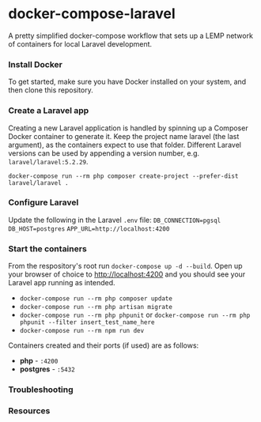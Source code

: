 # docker-compose-laravel

A pretty simplified docker-compose workflow that sets up a LEMP network of containers for local Laravel development.

### Install Docker

To get started, make sure you have Docker installed on your system, and then clone this repository.

### Create a Laravel app

Creating a new Laravel application is handled by spinning up a Composer Docker container to generate it.
Keep the project name laravel (the last argument), as the containers expect to use that folder.
Different Laravel versions can be used by appending a version number, e.g. `laravel/laravel:5.2.29`.

```
docker-compose run --rm php composer create-project --prefer-dist laravel/laravel .
```

### Configure Laravel

Update the following in the Laravel `.env` file:
`DB_CONNECTION=pgsql`
`DB_HOST=postgres`
`APP_URL=http://localhost:4200`

### Start the containers

From the respository's root run `docker-compose up -d --build`. Open up your browser of choice to [http://localhost:4200](http://localhost:4200) and you should see your Laravel app running as intended.

- `docker-compose run --rm php composer update`
- `docker-compose run --rm php artisan migrate`
- `docker-compose run --rm php phpunit` or `docker-compose run --rm php phpunit --filter insert_test_name_here`
- `docker-compose run --rm npm run dev`

Containers created and their ports (if used) are as follows:

- **php** - `:4200`
- **postgres** - `:5432`

### Troubleshooting

<!-- The following issues have occurred: -->

### Resources

